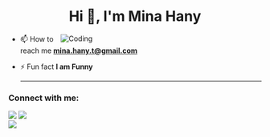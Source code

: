<h1 align="center">Hi 👋, I'm Mina Hany</h1>
<img align="right" alt="Coding" width="400" src="https://cdn.dribbble.com/users/1162077/screenshots/3848914/programmer.gif">

- 📫 How to reach me **mina.hany.t@gmail.com**

- ⚡ Fun fact **I am Funny**

  ---
<h3 align="left">Connect with me:</h3>
<p align = "center">
  
[<img src="https://img.shields.io/badge/instagram-%2312100E.svg?&style=for-the-badge&logo=instagram&logoColor=white%22&color=black" />](https://www.instagram.com/mina.hany.t/)
[<img src="https://img.shields.io/badge/linkedin-%2312100E.svg?&style=for-the-badge&logo=linkedin&logoColor=white%22&color=black" />](https://www.linkedin.com/in/minahany/)  
[<img src ="https://img.shields.io/badge/Facebook-%2312100.svg?&style=for-the-badge&logo=Facebook&logoColor=white%22&color=black">](https://www.facebook.com/mina.hany.293)
</p>

<!-- 
---
<h3 align="left">Languages and Tools:</h3>
<a href="https://www.linux.org/" target="_blank" rel="noreferrer"> <img src="https://raw.githubusercontent.com/devicons/devicon/master/icons/linux/linux-original.svg" alt="linux" width="40" height="40"/> <a href="https://www.adobe.com/products/xd.html" target="_blank" rel="noreferrer"> <img src="https://cdn.worldvectorlogo.com/logos/adobe-xd.svg" alt="xd" width="40" height="40"/> </a> <a href="https://www.arduino.cc/" target="_blank" rel="noreferrer"> <img src="https://cdn.worldvectorlogo.com/logos/arduino-1.svg" alt="arduino" width="40" height="40"/> 

